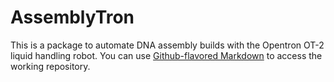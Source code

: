 # AssemblyTron

This is a package to automate DNA assembly builds with the Opentron OT-2 liquid handling robot. You can use
[Github-flavored Markdown](https://guides.github.com/PlantSynBioLab/opentrons)
to access the working repository.